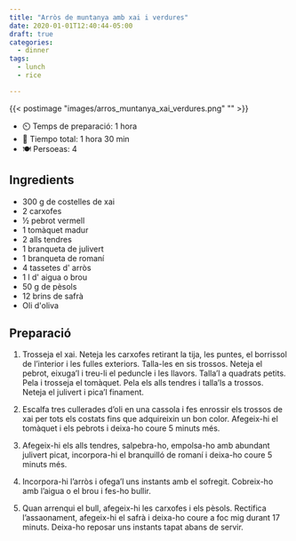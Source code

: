 ```yaml
---
title: "Arròs de muntanya amb xai i verdures"
date: 2020-01-01T12:40:44-05:00
draft: true 
categories: 
  - dinner
tags: 
  - lunch 
  - rice 

---
```


{{< postimage "images/arros_muntanya_xai_verdures.png" "" >}}


- ⏲️  Temps de preparació: 1 hora 
- 🍳 Tiempo total: 1 hora 30 min 
- 🍽️ Persoeas: 4       

## Ingredients

- 300 g de costelles de xai
- 2 carxofes
- ½ pebrot vermell
- 1 tomàquet madur
- 2 alls tendres
- 1 branqueta de julivert
- 1 branqueta de romaní
- 4 tassetes d' arròs
- 1 l d' aigua o brou
- 50 g de pèsols
- 12 brins de safrà
- Oli d'oliva

## Preparació

1. Trosseja el xai. Neteja les carxofes retirant la tija, les puntes, el borrissol de l’interior i les fulles exteriors. Talla-les en sis trossos. Neteja el pebrot, eixuga’l i treu-li el peduncle i les llavors. Talla’l a quadrats petits. Pela i trosseja el tomàquet. Pela els alls tendres i talla’ls a trossos. Neteja el julivert i pica’l finament.

2. Escalfa tres cullerades d’oli en una cassola i fes enrossir els trossos de xai per tots els costats fins que adquireixin un bon color. Afegeix-hi el tomàquet i els pebrots i deixa-ho coure 5 minuts més.

3. Afegeix-hi els alls tendres, salpebra-ho, empolsa-ho amb abundant julivert picat, incorpora-hi el branquilló de romaní i deixa-ho coure 5 minuts més.

4. Incorpora-hi l’arròs i ofega’l uns instants amb el sofregit. Cobreix-ho amb l’aigua o el brou i fes-ho bullir.

5. Quan arrenqui el bull, afegeix-hi les carxofes i els pèsols. Rectifica l’assaonament, afegeix-hi el safrà i deixa-ho coure a foc mig durant 17 minuts. Deixa-ho reposar uns instants tapat abans de servir.